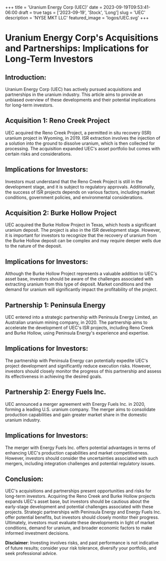 +++
title = 'Uranium Energy Corp (UEC)'
date = 2023-09-19T09:53:41-06:00
draft = true
tags = ['2023-09-19', 'Stock', 'Long']
slug = 'UEC'
description = 'NYSE MKT LLC'
featured_image = 'logos/UEC.svg'
+++
# Uranium Energy Corp's Acquisitions and Partnerships: Implications for Long-Term Investors

## Introduction:
Uranium Energy Corp (UEC) has actively pursued acquisitions and partnerships in the uranium industry. This article aims to provide an unbiased overview of these developments and their potential implications for long-term investors.

## Acquisition 1: Reno Creek Project
UEC acquired the Reno Creek Project, a permitted in situ recovery (ISR) uranium project in Wyoming, in 2019. ISR extraction involves the injection of a solution into the ground to dissolve uranium, which is then collected for processing. The acquisition expanded UEC's asset portfolio but comes with certain risks and considerations.

## Implications for Investors:
Investors must understand that the Reno Creek Project is still in the development stage, and it is subject to regulatory approvals. Additionally, the success of ISR projects depends on various factors, including market conditions, government policies, and environmental considerations.

## Acquisition 2: Burke Hollow Project
UEC acquired the Burke Hollow Project in Texas, which hosts a significant uranium deposit. The project is also in the ISR development stage. However, it is important for investors to recognize that the recovery of uranium from the Burke Hollow deposit can be complex and may require deeper wells due to the nature of the deposit.

## Implications for Investors:
Although the Burke Hollow Project represents a valuable addition to UEC's asset base, investors should be aware of the challenges associated with extracting uranium from this type of deposit. Market conditions and the demand for uranium will significantly impact the profitability of the project.

## Partnership 1: Peninsula Energy
UEC entered into a strategic partnership with Peninsula Energy Limited, an Australian uranium mining company, in 2020. The partnership aims to accelerate the development of UEC's ISR projects, including Reno Creek and Burke Hollow, using Peninsula Energy's experience and expertise.

## Implications for Investors:
The partnership with Peninsula Energy can potentially expedite UEC's project development and significantly reduce execution risks. However, investors should closely monitor the progress of this partnership and assess its effectiveness in achieving the desired goals.

## Partnership 2: Energy Fuels Inc.
UEC announced a merger agreement with Energy Fuels Inc. in 2020, forming a leading U.S. uranium company. The merger aims to consolidate production capabilities and gain greater market share in the domestic uranium industry.

## Implications for Investors:
The merger with Energy Fuels Inc. offers potential advantages in terms of enhancing UEC's production capabilities and market competitiveness. However, investors should consider the uncertainties associated with such mergers, including integration challenges and potential regulatory issues.

## Conclusion:
UEC's acquisitions and partnerships present opportunities and risks for long-term investors. Acquiring the Reno Creek and Burke Hollow projects expands UEC's asset base, but investors should be cautious about the early-stage development and potential challenges associated with these projects. Strategic partnerships with Peninsula Energy and Energy Fuels Inc. offer potential benefits, but investors should closely monitor their progress. Ultimately, investors must evaluate these developments in light of market conditions, demand for uranium, and broader economic factors to make informed investment decisions.


**Disclaimer**: Investing involves risks, and past performance is not indicative of future results; consider your risk tolerance, diversify your portfolio, and seek professional advice.
